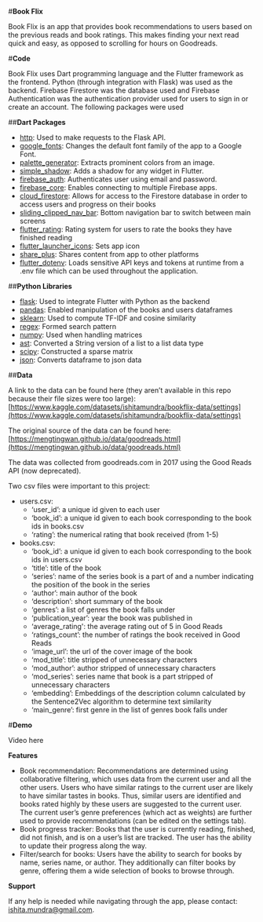 #**Book Flix**

Book Flix is an app that provides book recommendations to users based on the previous reads and book ratings. This makes finding your next read quick and easy, as opposed to scrolling for hours on Goodreads.

#**Code**

Book Flix uses Dart programming language and the Flutter framework as the frontend. Python (through integration with Flask)  was used as the backend. Firebase Firestore was the database used and Firebase Authentication was the authentication provider used for users to sign in or create an account. The following packages were used

##**Dart Packages**



* [http](https://pub.dev/packages/http): Used to make requests to the Flask API.
* [google_fonts](https://pub.dev/packages/google_fonts): Changes the default font family of the app to a Google Font.
* [palette_generator](https://pub.dev/packages/palette_generator): Extracts prominent colors from an image.
* [simple_shadow](https://pub.dev/packages/simple_shadow): Adds a shadow for any widget in Flutter.
* [firebase_auth](https://pub.dev/packages/firebase_auth): Authenticates user using email and password.
* [firebase_core](https://pub.dev/packages/firebase_core): Enables connecting to multiple Firebase apps.
* [cloud_firestore](https://pub.dev/packages/cloud_firestore): Allows for access to the Firestore database in order to access users and progress on their books
* [sliding_clipped_nav_bar](https://pub.dev/packages/sliding_clipped_nav_bar): Bottom navigation bar to switch between main screens
* [flutter_rating](https://pub.dev/packages/flutter_rating): Rating system for users to rate the books they have finished reading
* [flutter_launcher_icons](https://pub.dev/packages/flutter_launcher_icons): Sets app icon
* [share_plus](https://pub.dev/packages/share_plus): Shares content from app to other platforms
* [flutter_dotenv](https://pub.dev/packages/flutter_dotenv): Loads sensitive API keys and tokens at runtime from a .env file which can be used throughout the application.

##**Python Libraries**



* [flask](https://flask.palletsprojects.com/en/stable/): Used to integrate Flutter with Python as the backend
* [pandas](https://pandas.pydata.org/): Enabled manipulation of the books and users dataframes
* [sklearn](https://scikit-learn.org/stable/): Used to compute TF-IDF and cosine similarity
* [regex](https://docs.python.org/3/library/re.html): Formed search pattern
* [numpy](https://numpy.org/): Used when handling matrices
* [ast](https://docs.python.org/3/library/ast.html): Converted a String version of a list to a list data type
* [scipy](https://scipy.org/): Constructed a sparse matrix
* [json](https://docs.python.org/3/library/json.html): Converts dataframe to json data

##**Data**

A link to the data can be found here (they aren’t available in this repo because their file sizes were too large):  [https://www.kaggle.com/datasets/ishitamundra/bookflix-data/settings](https://www.kaggle.com/datasets/ishitamundra/bookflix-data/settings) 

The original source of the data can be found here: [https://mengtingwan.github.io/data/goodreads.html](https://mengtingwan.github.io/data/goodreads.html) 

The data was collected from goodreads.com in 2017 using the Good Reads API (now deprecated).

Two csv files were important to this project:



* users.csv: 
    * ‘user_id’: a unique id given to each user
    * ‘book_id’: a unique id given to each book corresponding to the book ids in books.csv
    * ‘rating’: the numerical rating that book received (from 1-5)
* books.csv:
    * ‘book_id’: a unique id given to each book corresponding to the book ids in users.csv
    * ‘title’: title of the book
    * ‘series’: name of the series book is a part of and a number indicating the position of the book in the series
    * ‘author’: main author of the book
    * ‘description’: short summary of the book
    * ‘genres’: a list of genres the book falls under
    * ‘publication_year’: year the book was published in
    * ‘average_rating': the average rating out of 5 in Good Reads
    * ‘ratings_count’: the number of ratings the book received in Good Reads
    * ‘image_url’: the url of the cover image of the book
    * ‘mod_title’: title stripped of unnecessary characters
    * ‘mod_author’: author stripped of unnecessary characters
    * ‘mod_series’: series name that book is a part stripped of unnecessary characters
    * ‘embedding’: Embeddings of the description column calculated by the Sentence2Vec algorithm to determine text similarity
    * ‘main_genre’: first genre in the list of genres book falls under

#**Demo**

Video here

****Features****



* Book recommendation: Recommendations are determined using collaborative filtering, which uses data from the current user and all the other users. Users who have similar ratings to the current user are likely to have similar tastes in books. Thus, similar users are identified and books rated highly by these users are suggested to the current user. The current user’s genre preferences (which act as weights) are further used to provide recommendations (can be edited on the settings tab).
* Book progress tracker: Books that the user is currently reading, finished, did not finish, and is on a user’s list are tracked. The user has the ability to update their progress along the way.
* Filter/search for books: Users have the ability to search for books by name, series name, or author. They additionally can filter books by genre, offering them a wide selection of books to browse through.

****Support****

If any help is needed while navigating through the app, please contact: [ishita.mundra@gmail.com](mailto:ishita.mundra@gmail.com). 
